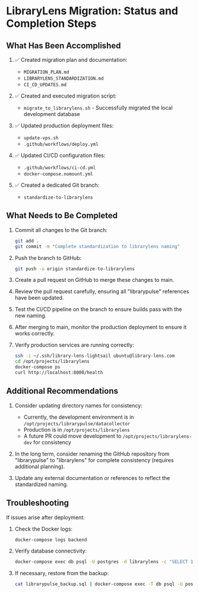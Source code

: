 # LibraryLens Migration: Status and Completion Steps

## What Has Been Accomplished

1. ✅ Created migration plan and documentation:
   - `MIGRATION_PLAN.md`
   - `LIBRARYLENS_STANDARDIZATION.md`
   - `CI_CD_UPDATES.md`

2. ✅ Created and executed migration script:
   - `migrate_to_librarylens.sh` - Successfully migrated the local development database

3. ✅ Updated production deployment files:
   - `update-vps.sh`
   - `.github/workflows/deploy.yml`

4. ✅ Updated CI/CD configuration files:
   - `.github/workflows/ci-cd.yml`
   - `docker-compose.nomount.yml`

5. ✅ Created a dedicated Git branch:
   - `standardize-to-librarylens`

## What Needs to Be Completed

1. Commit all changes to the Git branch:
   ```bash
   git add .
   git commit -m "Complete standardization to librarylens naming"
   ```

2. Push the branch to GitHub:
   ```bash
   git push -u origin standardize-to-librarylens
   ```

3. Create a pull request on GitHub to merge these changes to main.

4. Review the pull request carefully, ensuring all "librarypulse" references have been updated.

5. Test the CI/CD pipeline on the branch to ensure builds pass with the new naming.

6. After merging to main, monitor the production deployment to ensure it works correctly.

7. Verify production services are running correctly:
   ```bash
   ssh -i ~/.ssh/library-lens-lightsail ubuntu@library-lens.com
   cd /opt/projects/librarylens
   docker-compose ps
   curl http://localhost:8000/health
   ```

## Additional Recommendations

1. Consider updating directory names for consistency:
   - Currently, the development environment is in `/opt/projects/librarypulse/datacollector`
   - Production is in `/opt/projects/librarylens`
   - A future PR could move development to `/opt/projects/librarylens-dev` for consistency

2. In the long term, consider renaming the GitHub repository from "librarypulse" to "librarylens" for complete consistency (requires additional planning).

3. Update any external documentation or references to reflect the standardized naming.

## Troubleshooting

If issues arise after deployment:

1. Check the Docker logs:
   ```bash
   docker-compose logs backend
   ```

2. Verify database connectivity:
   ```bash
   docker-compose exec db psql -U postgres -d librarylens -c "SELECT 1 as test"
   ```

3. If necessary, restore from the backup:
   ```bash
   cat librarypulse_backup.sql | docker-compose exec -T db psql -U postgres librarylens
   ``` 
